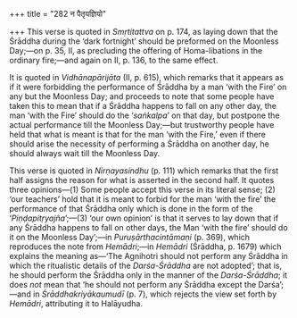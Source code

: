 +++
title = "282 न पैतृयज्ञियो"

+++
This verse is quoted in *Smṛtitattva* on p. 174, as laying down that the
Śrāddha during the ‘dark fortnight’ should be preformed on the Moonless
Day;—on p. 35, II, as precluding the offering of Homa-libations in the
ordinary fire;—and again on II, p. 136, to the same effect.

It is quoted in *Vidhānapārijāta* (II, p. 615), which remarks that it
appears as if it were forbidding the performance of Śrāddha by a man
‘with the Fire’ on any but the Moonless Day; and proceeds to note that
some people have taken this to mean that if a Śrāddha happens to fall on
any other day, the man ‘with the Fire’ should do the ‘*saṅkalpa*’ on
that day, but postpone the actual performance till the Moonless Day;—but
trustworthy people have held that what is meant is that for the man
‘with the Fire,’ even if there should arise the necessity of performing
a Śrāddha on another day, he should always wait till the Moonless Day.

This verse is quoted in *Nirṇayasindhu* (p. 111) which remarks that the
first half assigns the reason for what is asserted in the second half.
It quotes three opinions—(1) Some people accept this verse in its
literal sense; (2) ‘our teachers’ hold that it is meant to forbid for
the man ‘with the fire’ the performance of that Śrāddha only which is
done in the form of the ‘*Piṇḍapitṛyajña*’;—(3) ‘our own opinion’ is
that it serves to lay down that if any Śrāddha happens to fall on other
days, the Man ‘with the fire’ should do it on the Moonless Day’;—in
*Puruṣārthacintāmaṇi* (p. 369), which reproduces the note from
*Hemādri*;—in *Hemādri* (Śrāddha, p. 1679) which explains the meaning
as—‘The Agnihotri should not perform any Śrāddha in which the
ritualistic details of the *Darśa-Śrāddha* are not adopted’; that is, he
should perform the Śrāddha only in the manner of the *Darśa-Śrāddha*; it
does *not* mean that ‘he should not perform any Śrāddha except the
Darśa’;—and in *Śrāddhakriyākaumudī* (p. 7), which rejects the view set
forth by *Hemādri*, attributing it to Halāyudha.


